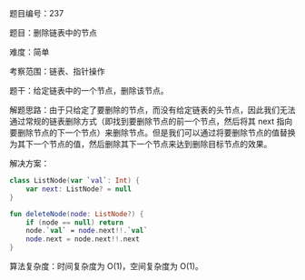 题目编号：237

题目：删除链表中的节点

难度：简单

考察范围：链表、指针操作

题干：给定链表中的一个节点，删除该节点。

解题思路：由于只给定了要删除的节点，而没有给定链表的头节点，因此我们无法通过常规的链表删除方式（即找到要删除节点的前一个节点，然后将其 next 指向要删除节点的下一个节点）来删除节点。但是我们可以通过将要删除节点的值替换为其下一个节点的值，然后删除其下一个节点来达到删除目标节点的效果。

解决方案：

```kotlin
class ListNode(var `val`: Int) {
    var next: ListNode? = null
}

fun deleteNode(node: ListNode?) {
    if (node == null) return
    node.`val` = node.next!!.`val`
    node.next = node.next!!.next
}
```

算法复杂度：时间复杂度为 O(1)，空间复杂度为 O(1)。